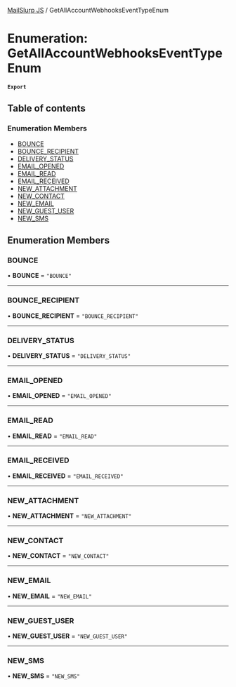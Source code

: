 [MailSlurp JS](../README.md) / GetAllAccountWebhooksEventTypeEnum

# Enumeration: GetAllAccountWebhooksEventTypeEnum

**`Export`**

## Table of contents

### Enumeration Members

- [BOUNCE](GetAllAccountWebhooksEventTypeEnum.md#bounce)
- [BOUNCE\_RECIPIENT](GetAllAccountWebhooksEventTypeEnum.md#bounce_recipient)
- [DELIVERY\_STATUS](GetAllAccountWebhooksEventTypeEnum.md#delivery_status)
- [EMAIL\_OPENED](GetAllAccountWebhooksEventTypeEnum.md#email_opened)
- [EMAIL\_READ](GetAllAccountWebhooksEventTypeEnum.md#email_read)
- [EMAIL\_RECEIVED](GetAllAccountWebhooksEventTypeEnum.md#email_received)
- [NEW\_ATTACHMENT](GetAllAccountWebhooksEventTypeEnum.md#new_attachment)
- [NEW\_CONTACT](GetAllAccountWebhooksEventTypeEnum.md#new_contact)
- [NEW\_EMAIL](GetAllAccountWebhooksEventTypeEnum.md#new_email)
- [NEW\_GUEST\_USER](GetAllAccountWebhooksEventTypeEnum.md#new_guest_user)
- [NEW\_SMS](GetAllAccountWebhooksEventTypeEnum.md#new_sms)

## Enumeration Members

### BOUNCE

• **BOUNCE** = ``"BOUNCE"``

___

### BOUNCE\_RECIPIENT

• **BOUNCE\_RECIPIENT** = ``"BOUNCE_RECIPIENT"``

___

### DELIVERY\_STATUS

• **DELIVERY\_STATUS** = ``"DELIVERY_STATUS"``

___

### EMAIL\_OPENED

• **EMAIL\_OPENED** = ``"EMAIL_OPENED"``

___

### EMAIL\_READ

• **EMAIL\_READ** = ``"EMAIL_READ"``

___

### EMAIL\_RECEIVED

• **EMAIL\_RECEIVED** = ``"EMAIL_RECEIVED"``

___

### NEW\_ATTACHMENT

• **NEW\_ATTACHMENT** = ``"NEW_ATTACHMENT"``

___

### NEW\_CONTACT

• **NEW\_CONTACT** = ``"NEW_CONTACT"``

___

### NEW\_EMAIL

• **NEW\_EMAIL** = ``"NEW_EMAIL"``

___

### NEW\_GUEST\_USER

• **NEW\_GUEST\_USER** = ``"NEW_GUEST_USER"``

___

### NEW\_SMS

• **NEW\_SMS** = ``"NEW_SMS"``
